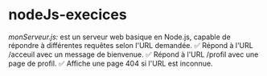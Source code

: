 # nodeJs-execices

<!-------------------------------- monServeur.js ------------------------->
*monServeur.js:* est un serveur web basique en Node.js, capable de répondre à différentes requêtes selon l'URL demandée.
✅ Répond à l'URL /acceuil avec un message de bienvenue.
✅ Répond à l'URL /profil avec une page de profil.
✅ Affiche une page 404 si l'URL est inconnue.
